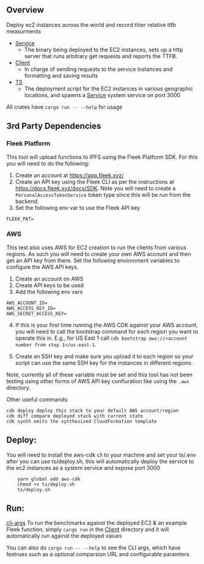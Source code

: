 ## Overview

Deploy ec2 instances across the world and record thier relative ttfb measurments

- [Service](service/)
  - The binary being deployed to the EC2 instances, sets up a http server that runs arbitrary get requests and reports the TTFB.
- [Client](client/)
  - In charge of sending requests to the service instances and formatting and saving results
- [TS](ts/)
  - The deployment script for the EC2 instances in various geographic locations, and spawns a [Service](service/) system service on port 3000

All crates have `cargo run -- --help` for usage

## 3rd Party Dependencies
### Fleek Platform

This tool will upload functions to IPFS using the Fleek Platform SDK.  For this you will need to do the following:

1. Create an account at https://app.fleek.xyz/
2. Create an API key using the Fleek CLI as per the instructions at https://docs.fleek.xyz/docs/SDK. Note you will need to create a `PersonalAccessTokenService` token type since this will be run from the backend.
3. Set the following env var to use the Fleek API key

`FLEEK_PAT=`

### AWS

This test also uses AWS for EC2 creation to run the clients from various regions.  As such you will need to create your own AWS account and then get an API key from there. Set the following environment variables to configure the AWS API keys.

1. Create an account on AWS
2. Create API keys to be used
3. Add the following env vars

```
AWS_ACCOUNT_ID=
AWS_ACCESS_KEY_ID=
AWS_SECRET_ACCESS_KEY=
```

4. If this is your first time running the AWS CDK against your AWS account, you will need to call the bootstrap command for each region you want to operate this in. E.g., for US East 1 call `cdk bootstrap aws://<account number from step 1>/us-east-1`.

5. Create an SSH key and make sure you upload it to each region so your script can use the same SSH key for the instances in different regions.

Note, currently all of these variable must be set and this tool has not been testing using other forms of AWS API key confiuration like using the `.aws` directory.

Other useful commands:

```
cdk deploy deploy this stack to your default AWS account/region
cdk diff compare deployed stack with current state
cdk synth emits the synthesized CloudFormation template
```

## Deploy:

You will need to install the aws-cdk cli to your machine and set your ts/.env after you can use ts/deploy.sh,
this will automatically deploy the service to the ec2 instances as a system service and expose port 3000

```
    yarn global add aws-cdk
    chmod +x ts/deploy.sh
    ts/deploy.sh
```

## Run:

[cli-args](client/src/main.rs#L11)
To run the benchmarks against the deployed EC2 & an example Fleek function, simply `cargo run` in the [Client](client/) directory and it will automatically 
run against the deployed values

You can also do `cargo run -- --help` to see the CLI args, which have featrues such as a optional comparsion URL and configurable paramters.
